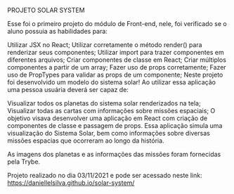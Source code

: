 PROJETO SOLAR SYSTEM

Esse foi o primeiro projeto do módulo de Front-end, nele, foi verificado se o aluno possuia as habilidades para:

Utilizar JSX no React;
Utilizar corretamente o método render() para renderizar seus componentes;
Utilizar import para trazer componentes em diferentes arquivos;
Criar componentes de classe em React;
Criar múltiplos componentes a partir de um array;
Fazer uso de props corretamente;
Fazer uso de PropTypes para validar as props de um componente;
Neste projeto foi desenvolvido um modelo do sistema solar! Ao utilizar essa aplicação uma pessoa usuária deverá ser capaz de:

Visualizar todos os planetas do sistema solar renderizados na tela;
Visualizar todas as cartas com informações sobre missões espaciais;
O objetivo visava desenvolver uma aplicação em React com criação de componentes de classe e passagem de props. Essa aplicação simula uma visualização do Sistema Solar, bem como informações sobre diversas missões espacias que ocorreram ao longo da história.

As imagens dos planetas e as informações das missões foram fornecidas pela Trybe.

Projeto realizado no dia 03/11/2021 e pode ser acessado neste link: https://daniellelsilva.github.io/solar-system/
